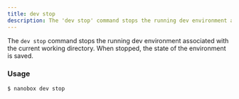 ```yaml
---
title: dev stop
description: The 'dev stop' command stops the running dev environment associated with the current working directory.
---
```


The `dev stop` command stops the running dev environment associated with the current working directory. When stopped, the state of the environment is saved.

### Usage
```bash
$ nanobox dev stop
```
